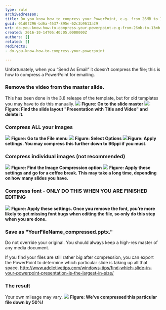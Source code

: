 ```yaml
---
type: rule
archivedreason: 
title: Do you know how to compress your PowerPoint, e.g. from 26MB to 13MB?
guid: 01d0f296-bd6a-4637-895e-62c3b9613a29
uri: do-you-know-how-to-compress-your-powerpoint-e-g-from-26mb-to-13mb
created: 2016-10-14T06:40:05.0000000Z
authors: []
related: []
redirects:
- do-you-know-how-to-compress-your-powerpoint

---
```


Unfortunately, when you “Send As Email” it doesn’t compress the file; this is how to compress a PowerPoint for emailing.

<!--endintro-->


### Remove the video from the master slide.


This has been done in the 3.8 release of the template, but for old templates you may have to do this manually.
![](01.png) **Figure: Go to the slide master** ![](02.png) **Figure: Find the slide layout "Presentation with Title and Video" and delete it.** 
 


### Compress ALL your images
![](05.png) **Figure: Go to the File menu** ![](06.png) **Figure: Select Options** ![](07.png)**Figure: Apply settings. You may compress this further down to 96ppi if you must.** 



### Compress individual images (not recommended)
![](03.png) **Figure: Find the Image Compression option** ![](04.png) **Figure: Apply these settings and go for a coffee break. This may take a long time, depending on how many slides you have.** 



### Compress font - ONLY DO THIS WHEN YOU ARE FINISHED EDITING

![](08.png) **Figure: Apply these settings. Once you remove the font, you’re more likely to get missing font bugs when editing the file, so only do this step when you are done.** 



### Save as "YourFileName\_compressed.pptx."
 Do not override your original. You should always keep a high-res master of any media document.


If you find your files are still rather big after compression, you can export the PowerPoint to determine which particular slide is taking up all that space.        http://www.addictivetips.com/windows-tips/find-which-slide-in-your-powerpoint-presentation-is-the-largest-in-size/


### The result


Your own mileage may vary.
![](10.png) **Figure: We've compressed this particular file down by 50%!**
